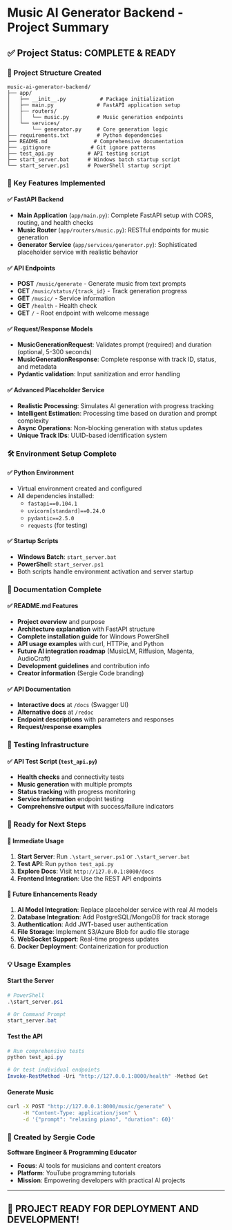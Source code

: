 # Music AI Generator Backend - Project Summary

## ✅ Project Status: COMPLETE & READY

### 📁 Project Structure Created
```
music-ai-generator-backend/
├── app/
│   ├── __init__.py           # Package initialization
│   ├── main.py              # FastAPI application setup
│   ├── routers/
│   │   └── music.py         # Music generation endpoints
│   └── services/
│       └── generator.py     # Core generation logic
├── requirements.txt         # Python dependencies
├── README.md               # Comprehensive documentation
├── .gitignore             # Git ignore patterns
├── test_api.py           # API testing script
├── start_server.bat      # Windows batch startup script
└── start_server.ps1      # PowerShell startup script
```

### 🚀 Key Features Implemented

#### ✅ FastAPI Backend
- **Main Application** (`app/main.py`): Complete FastAPI setup with CORS, routing, and health checks
- **Music Router** (`app/routers/music.py`): RESTful endpoints for music generation
- **Generator Service** (`app/services/generator.py`): Sophisticated placeholder service with realistic behavior

#### ✅ API Endpoints
- **POST** `/music/generate` - Generate music from text prompts
- **GET** `/music/status/{track_id}` - Track generation progress
- **GET** `/music/` - Service information
- **GET** `/health` - Health check
- **GET** `/` - Root endpoint with welcome message

#### ✅ Request/Response Models
- **MusicGenerationRequest**: Validates prompt (required) and duration (optional, 5-300 seconds)
- **MusicGenerationResponse**: Complete response with track ID, status, and metadata
- **Pydantic validation**: Input sanitization and error handling

#### ✅ Advanced Placeholder Service
- **Realistic Processing**: Simulates AI generation with progress tracking
- **Intelligent Estimation**: Processing time based on duration and prompt complexity
- **Async Operations**: Non-blocking generation with status updates
- **Unique Track IDs**: UUID-based identification system

### 🛠️ Environment Setup Complete

#### ✅ Python Environment
- Virtual environment created and configured
- All dependencies installed:
  - `fastapi==0.104.1`
  - `uvicorn[standard]==0.24.0`
  - `pydantic==2.5.0`
  - `requests` (for testing)

#### ✅ Startup Scripts
- **Windows Batch**: `start_server.bat`
- **PowerShell**: `start_server.ps1`
- Both scripts handle environment activation and server startup

### 📖 Documentation Complete

#### ✅ README.md Features
- **Project overview** and purpose
- **Architecture explanation** with FastAPI structure
- **Complete installation guide** for Windows PowerShell
- **API usage examples** with curl, HTTPie, and Python
- **Future AI integration roadmap** (MusicLM, Riffusion, Magenta, AudioCraft)
- **Development guidelines** and contribution info
- **Creator information** (Sergie Code branding)

#### ✅ API Documentation
- **Interactive docs** at `/docs` (Swagger UI)
- **Alternative docs** at `/redoc`
- **Endpoint descriptions** with parameters and responses
- **Request/response examples**

### 🧪 Testing Infrastructure

#### ✅ API Test Script (`test_api.py`)
- **Health checks** and connectivity tests
- **Music generation** with multiple prompts
- **Status tracking** with progress monitoring
- **Service information** endpoint testing
- **Comprehensive output** with success/failure indicators

### 🎯 Ready for Next Steps

#### 🔄 Immediate Usage
1. **Start Server**: Run `.\start_server.ps1` or `.\start_server.bat`
2. **Test API**: Run `python test_api.py`
3. **Explore Docs**: Visit `http://127.0.0.1:8000/docs`
4. **Frontend Integration**: Use the REST API endpoints

#### 🚀 Future Enhancements Ready
1. **AI Model Integration**: Replace placeholder service with real AI models
2. **Database Integration**: Add PostgreSQL/MongoDB for track storage
3. **Authentication**: Add JWT-based user authentication
4. **File Storage**: Implement S3/Azure Blob for audio file storage
5. **WebSocket Support**: Real-time progress updates
6. **Docker Deployment**: Containerization for production

### 💡 Usage Examples

#### Start the Server
```powershell
# PowerShell
.\start_server.ps1

# Or Command Prompt
start_server.bat
```

#### Test the API
```powershell
# Run comprehensive tests
python test_api.py

# Or test individual endpoints
Invoke-RestMethod -Uri "http://127.0.0.1:8000/health" -Method Get
```

#### Generate Music
```bash
curl -X POST "http://127.0.0.1:8000/music/generate" \
     -H "Content-Type: application/json" \
     -d '{"prompt": "relaxing piano", "duration": 60}'
```

### 🎵 Created by Sergie Code
**Software Engineer & Programming Educator**
- **Focus**: AI tools for musicians and content creators
- **Platform**: YouTube programming tutorials
- **Mission**: Empowering developers with practical AI projects

---

## 🎉 PROJECT READY FOR DEPLOYMENT AND DEVELOPMENT!
